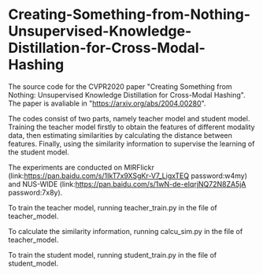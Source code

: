 # Creating-Something-from-Nothing-Unsupervised-Knowledge-Distillation-for-Cross-Modal-Hashing
The source code for the CVPR2020 paper "Creating Something from Nothing: Unsupervised Knowledge Distillation for Cross-Modal Hashing". 
The paper is avaliable in "https://arxiv.org/abs/2004.00280". 

The codes consist of two parts, namely teacher model and student model. Training the teacher model firstly to obtain the features of different modality data, then estimating similarities by calculating the distance between features. Finally, using the similarity information to supervise the learning of the student model. 

The experiments are conducted on MIRFlickr (link:https://pan.baidu.com/s/1IkT7x9XSgKr-V7_LigxTEQ  password:w4my) and NUS-WIDE (link:https://pan.baidu.com/s/1wN-de-eIqrjNQ72N8ZA5jA  password:7x8y). 

To train the teacher model, running teacher_train.py in the file of teacher_model. 

To calculate the similarity information, running calcu_sim.py in the file of teacher_model. 

To train the student model, running student_train.py in the file of student_model. 
